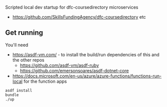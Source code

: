Scripted local dev startup for dfc-coursedirectory microservices

- https://github.com/SkillsFundingAgency/dfc-coursedirectory etc

## Get running

You'll need

* https://asdf-vm.com/ - to install the build/run dependencies of this and the other repos
	* https://github.com/asdf-vm/asdf-ruby
	* https://github.com/emersonsoares/asdf-dotnet-core
* https://docs.microsoft.com/en-us/azure/azure-functions/functions-run-local for the function apps

```
asdf install
bundle
./up
```
